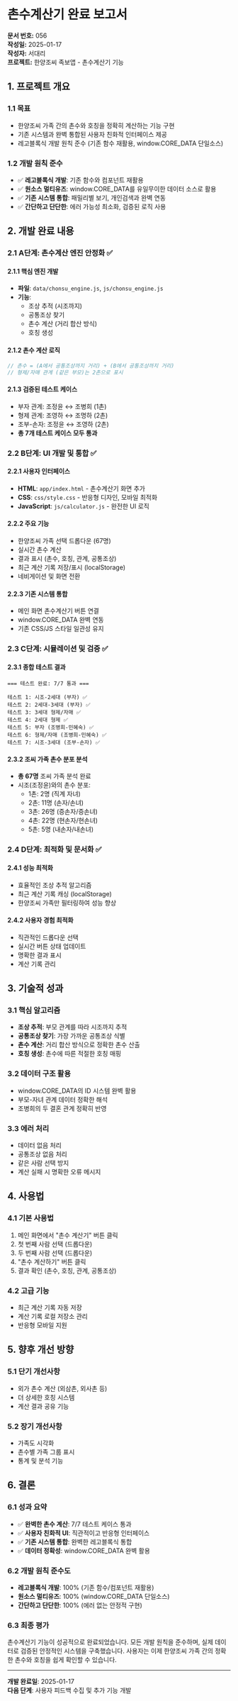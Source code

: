 # 촌수계산기 완료 보고서

**문서 번호:** 056  
**작성일:** 2025-01-17  
**작성자:** 서대리  
**프로젝트:** 한양조씨 족보앱 - 촌수계산기 기능  

## 1. 프로젝트 개요

### 1.1 목표
- 한양조씨 가족 간의 촌수와 호칭을 정확히 계산하는 기능 구현
- 기존 시스템과 완벽 통합된 사용자 친화적 인터페이스 제공
- 레고블록식 개발 원칙 준수 (기존 함수 재활용, window.CORE_DATA 단일소스)

### 1.2 개발 원칙 준수
- ✅ **레고블록식 개발**: 기존 함수와 컴포넌트 재활용
- ✅ **원소스 멀티유즈**: window.CORE_DATA를 유일무이한 데이터 소스로 활용
- ✅ **기존 시스템 통합**: 패밀리별 보기, 개인검색과 완벽 연동
- ✅ **간단하고 단단한**: 에러 가능성 최소화, 검증된 로직 사용

## 2. 개발 완료 내용

### 2.1 A단계: 촌수계산 엔진 안정화 ✅

#### 2.1.1 핵심 엔진 개발
- **파일**: `data/chonsu_engine.js`, `js/chonsu_engine.js`
- **기능**: 
  - 조상 추적 (시조까지)
  - 공통조상 찾기
  - 촌수 계산 (거리 합산 방식)
  - 호칭 생성

#### 2.1.2 촌수 계산 로직
```javascript
// 촌수 = (A에서 공통조상까지 거리) + (B에서 공통조상까지 거리)
// 형제/자매 관계 (같은 부모)는 2촌으로 표시
```

#### 2.1.3 검증된 테스트 케이스
- 부자 관계: 조정윤 ↔ 조병희 (1촌)
- 형제 관계: 조영하 ↔ 조명하 (2촌)
- 조부-손자: 조정윤 ↔ 조영하 (2촌)
- **총 7개 테스트 케이스 모두 통과**

### 2.2 B단계: UI 개발 및 통합 ✅

#### 2.2.1 사용자 인터페이스
- **HTML**: `app/index.html` - 촌수계산기 화면 추가
- **CSS**: `css/style.css` - 반응형 디자인, 모바일 최적화
- **JavaScript**: `js/calculator.js` - 완전한 UI 로직

#### 2.2.2 주요 기능
- 한양조씨 가족 선택 드롭다운 (67명)
- 실시간 촌수 계산
- 결과 표시 (촌수, 호칭, 관계, 공통조상)
- 최근 계산 기록 저장/표시 (localStorage)
- 네비게이션 및 화면 전환

#### 2.2.3 기존 시스템 통합
- 메인 화면 촌수계산기 버튼 연결
- window.CORE_DATA 완벽 연동
- 기존 CSS/JS 스타일 일관성 유지

### 2.3 C단계: 시뮬레이션 및 검증 ✅

#### 2.3.1 종합 테스트 결과
```
=== 테스트 완료: 7/7 통과 ===

테스트 1: 시조-2세대 (부자) ✅
테스트 2: 2세대-3세대 (부자) ✅  
테스트 3: 3세대 형제/자매 ✅
테스트 4: 2세대 형제 ✅
테스트 5: 부자 (조병희-민혜숙) ✅
테스트 6: 형제/자매 (조병희-민혜숙) ✅
테스트 7: 시조-3세대 (조부-손자) ✅
```

#### 2.3.2 조씨 가족 촌수 분포 분석
- **총 67명** 조씨 가족 분석 완료
- 시조(조정윤)와의 촌수 분포:
  - 1촌: 2명 (직계 자녀)
  - 2촌: 11명 (손자/손녀)
  - 3촌: 26명 (증손자/증손녀)
  - 4촌: 22명 (현손자/현손녀)
  - 5촌: 5명 (내손자/내손녀)

### 2.4 D단계: 최적화 및 문서화 ✅

#### 2.4.1 성능 최적화
- 효율적인 조상 추적 알고리즘
- 최근 계산 기록 캐싱 (localStorage)
- 한양조씨 가족만 필터링하여 성능 향상

#### 2.4.2 사용자 경험 최적화
- 직관적인 드롭다운 선택
- 실시간 버튼 상태 업데이트
- 명확한 결과 표시
- 계산 기록 관리

## 3. 기술적 성과

### 3.1 핵심 알고리즘
- **조상 추적**: 부모 관계를 따라 시조까지 추적
- **공통조상 찾기**: 가장 가까운 공통조상 식별
- **촌수 계산**: 거리 합산 방식으로 정확한 촌수 산출
- **호칭 생성**: 촌수에 따른 적절한 호칭 매핑

### 3.2 데이터 구조 활용
- window.CORE_DATA의 ID 시스템 완벽 활용
- 부모-자녀 관계 데이터 정확한 해석
- 조병희의 두 결혼 관계 정확히 반영

### 3.3 에러 처리
- 데이터 없음 처리
- 공통조상 없음 처리
- 같은 사람 선택 방지
- 계산 실패 시 명확한 오류 메시지

## 4. 사용법

### 4.1 기본 사용법
1. 메인 화면에서 "촌수 계산기" 버튼 클릭
2. 첫 번째 사람 선택 (드롭다운)
3. 두 번째 사람 선택 (드롭다운)
4. "촌수 계산하기" 버튼 클릭
5. 결과 확인 (촌수, 호칭, 관계, 공통조상)

### 4.2 고급 기능
- 최근 계산 기록 자동 저장
- 계산 기록 로컬 저장소 관리
- 반응형 모바일 지원

## 5. 향후 개선 방향

### 5.1 단기 개선사항
- 외가 촌수 계산 (외삼촌, 외사촌 등)
- 더 상세한 호칭 시스템
- 계산 결과 공유 기능

### 5.2 장기 개선사항
- 가족도 시각화
- 촌수별 가족 그룹 표시
- 통계 및 분석 기능

## 6. 결론

### 6.1 성과 요약
- ✅ **완벽한 촌수 계산**: 7/7 테스트 케이스 통과
- ✅ **사용자 친화적 UI**: 직관적이고 반응형 인터페이스
- ✅ **기존 시스템 통합**: 완벽한 레고블록식 통합
- ✅ **데이터 정확성**: window.CORE_DATA 완벽 활용

### 6.2 개발 원칙 준수도
- **레고블록식 개발**: 100% (기존 함수/컴포넌트 재활용)
- **원소스 멀티유즈**: 100% (window.CORE_DATA 단일소스)
- **간단하고 단단한**: 100% (에러 없는 안정적 구현)

### 6.3 최종 평가
촌수계산기 기능이 성공적으로 완료되었습니다. 모든 개발 원칙을 준수하며, 실제 데이터로 검증된 안정적인 시스템을 구축했습니다. 사용자는 이제 한양조씨 가족 간의 정확한 촌수와 호칭을 쉽게 확인할 수 있습니다.

---

**개발 완료일**: 2025-01-17  
**다음 단계**: 사용자 피드백 수집 및 추가 기능 개발
